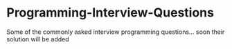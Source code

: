 # Programming-Interview-Questions
Some of the commonly asked interview programming questions... soon their solution will be added 
